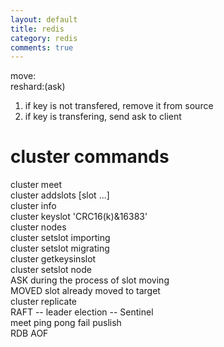 ```yaml
--- 
layout: default
title: redis
category: redis
comments: true
---
```



move:  
reshard:(ask)  
1. if key is not transfered, remove it from source  
2. if key is transfering, send ask to client  

# cluster commands
cluster meet <ip> <port>  
cluster addslots <slot> [slot ...]  
cluster info  
cluster keyslot <key> 'CRC16(k)&16383'  
cluster nodes  
cluster setslot <slot> importing <source-id>  
cluster setslot <slot> migrating <target-id>  
cluster getkeysinslot <slot> <count>  
cluster setslot <slot> node <target-id>  
ASK during the process of slot moving  
MOVED slot already moved to target  
cluster replicate <node-id>  
RAFT -- leader election -- Sentinel  
meet ping pong fail puslish  
RDB AOF  

